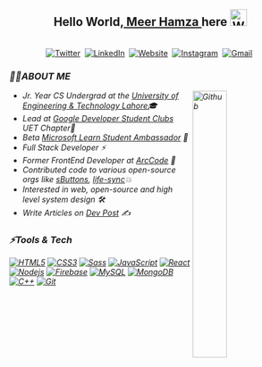 ## <div align="center">Hello World,<a href = "https://meerhamza1421-me.web.app/"> Meer Hamza </a> here <img src="https://github.com/TheDudeThatCode/TheDudeThatCode/blob/master/Assets/Hi.gif" width="30px" alt="Waving"></div>

<p align="center">
<br>
<a href="https://twitter.com/MeerHamza1421"><img src="https://img.shields.io/badge/Twitter-1DA1F2?style=for-the-badge&logo=twitter&logoColor=white" alt="Twitter" /></a>&nbsp;
<a href="https://linkedin.com/in/meerhamza1421/"><img src="https://img.shields.io/badge/linkedin-%230077B5.svg?&style=for-the-badge&logo=linkedin&logoColor=white" alt="LinkedIn" /></a>&nbsp;
<a href="https://dev.to/meerhamza1421/"><img alt="Website" src="https://img.shields.io/badge/dev.to-0A0A0A?style=for-the-badge&logo=dev-dot-to&logoColor=white"></a>&nbsp;
<a href="https://www.instagram.com/meer.hamza_1421/"><img src="https://img.shields.io/badge/instagram-%23E4405F.svg?&style=for-the-badge&logo=instagram&logoColor=white" alt="Instagram" /></a>&nbsp;
<a href="mailto:hamzababar37@gmail.com?subject=From%20GitHub&body=Hi,%20there.%20Found%20you%20from%20GitHub."><img src="https://img.shields.io/badge/gmail-%23D14836.svg?&style=for-the-badge&logo=gmail&logoColor=white" alt="Gmail"/></a>&nbsp;
</p>

<h3><i>🙋‍♂️ABOUT ME<i/></h3>
  <img width="35%" align="right" alt="Github" src="https://user-images.githubusercontent.com/48678280/88862734-4903af80-d201-11ea-968b-9c939d88a37c.gif" />

  -  Jr. Year CS Undergrad at the [University of Engineering & Technology Lahore](https://uet.edu.pk/)🎓
  -  Lead at [Google Developer Student Clubs](https://developers.google.com/community/dsc) UET Chapter🚀
  -  Beta [Microsoft Learn Student Ambassador](https://studentambassadors.microsoft.com) 🔰
  -  Full Stack Developer ⚡
  -  Former FrontEnd Developer at [ArcCode](https://github.com/ArcCodeTeam/) 🎨
  -  Contributed code to various open-source orgs like [sButtons](https://github.com/sButtons), [life-sync](https://github.com/life-sync/)💥
  -  Interested in web, open-source and high level system design 🛠️
  -  Write Articles on [Dev Post](https://dev.to/meerhamza1421) ✍️

<h3><i>⚡Tools & Tech</i></h3>

[![HTML5](https://img.shields.io/badge/-HTML5-E34F26?style=flat&logo=html5&logoColor=white&link=https://github.com/meerhamza1421)](https://github.com/meerhamza1421) 
[![CSS3](https://img.shields.io/badge/-CSS3-1572B6?style=flat&logo=css3&link=https://github.com/meerhamza1421)](https://github.com/meerhamza1421) 
[![Sass](https://img.shields.io/badge/-SCSS-aliceblue?style=flat&logo=sass&link=https://github.com/meerhamza1421)](https://github.com/meerhamza1421) 
[![JavaScript](https://img.shields.io/badge/-JavaScript-black?style=flat&logo=javascript&link=https://github.com/meerhamza1421)](https://github.com/meerhamza1421) 
[![React](https://img.shields.io/badge/-React-black?style=flat&logo=react&link=https://github.com/meerhamza1421)](https://github.com/meerhamza1421) 
[![Nodejs](https://img.shields.io/badge/-Nodejs-green?style=flat&logo=Node.js&link=https://github.com/meerhamza1421)](https://github.com/meerhamza1421) 
[![Firebase](https://img.shields.io/badge/-Firebase-white?style=flat&logo=firebase&logoColor=yellow&logoText=blacklink=https://github.com/meerhamza1421)](https://github.com/meerhamza1421) 
[![MySQL](https://img.shields.io/badge/-MySQL-black?style=flat&logo=mysql&link=https://github.com/meerhamza1421)](https://github.com/meerhamza1421)
[![MongoDB](https://img.shields.io/badge/-MongoDB-FCA121?style=flat&logo=mongodb&link=https://github.com/meerhamza1421)](https://gitlab.com/meerhamza1421)
[![C++](https://img.shields.io/badge/-C++-blue?style=flat&logo=c++&link=https://github.com/meerhamza1421)](https://gitlab.com/meerhamza1421)
[![Git](https://img.shields.io/badge/-Git-black?style=flat&logo=git&link=https://github.com/meerhamza1421)](https://github.com/meerhamza1421)
